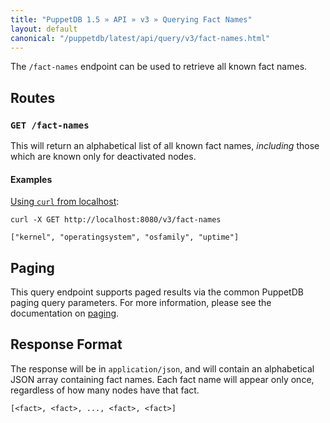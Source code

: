 ```yaml
---
title: "PuppetDB 1.5 » API » v3 » Querying Fact Names"
layout: default
canonical: "/puppetdb/latest/api/query/v3/fact-names.html"
---
```


[curl]: ../curl.html#using-curl-from-localhost-non-sslhttp
[paging]: ./paging.html

The `/fact-names` endpoint can be used to retrieve all known fact names.


## Routes

### `GET /fact-names`

This will return an alphabetical list of all known fact names, *including* those which are
known only for deactivated nodes.

#### Examples

[Using `curl` from localhost][curl]:

    curl -X GET http://localhost:8080/v3/fact-names

    ["kernel", "operatingsystem", "osfamily", "uptime"]

## Paging

This query endpoint supports paged results via the common PuppetDB paging
query parameters.  For more information, please see the documentation
on [paging][paging].

## Response Format

The response will be in `application/json`, and will contain an alphabetical
JSON array containing fact names. Each fact name will appear only once,
regardless of how many nodes have that fact.

    [<fact>, <fact>, ..., <fact>, <fact>]
